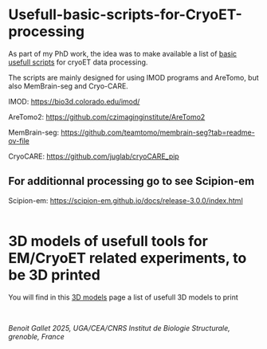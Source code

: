 # Usefull-basic-scripts-for-CryoET-processing

As part of my PhD work, the idea was to make available a list of [basic usefull scripts](./scripts) for cryoET data processing.

The scripts are mainly designed for using IMOD programs and AreTomo, but also MemBrain-seg and Cryo-CARE.

IMOD: https://bio3d.colorado.edu/imod/

AreTomo2: https://github.com/czimaginginstitute/AreTomo2

MemBrain-seg: https://github.com/teamtomo/membrain-seg?tab=readme-ov-file

CryoCARE: https://github.com/juglab/cryoCARE_pip


## For additionnal processing go to see Scipion-em

Scipion-em: https://scipion-em.github.io/docs/release-3.0.0/index.html<br/>
<br/>


# 3D models of usefull tools for EM/CryoET related experiments, to be 3D printed


You will find in this [3D models](./3dmodels.md) page a list of usefull 3D models to print<br/>

<br/>

_Benoit Gallet 2025, UGA/CEA/CNRS Institut de Biologie Structurale, grenoble, France_
